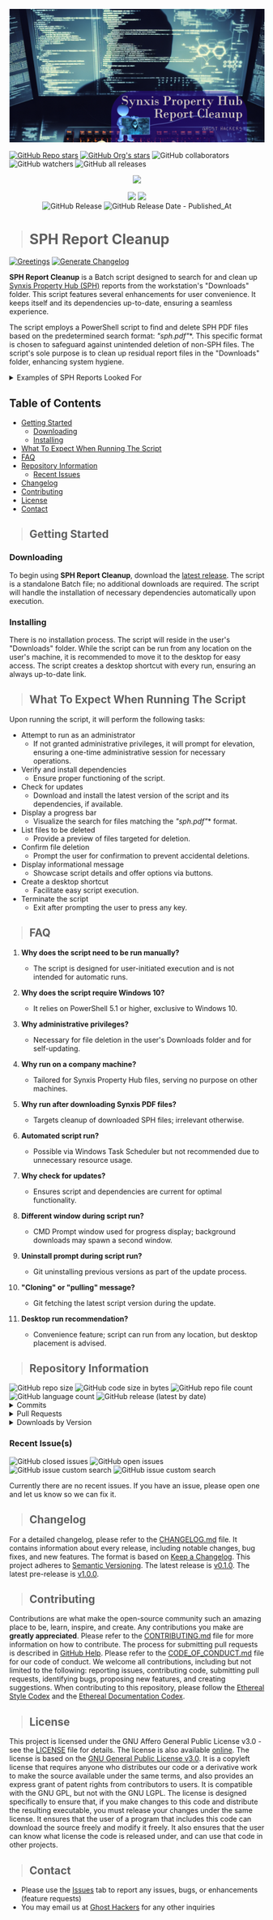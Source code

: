 ![Banner](<assets/images/README imgs/SPH Report Cleanup Header.png>)

<a href="https://github.com/Ghost-Hackers/sph-report-cleanup"><img alt="GitHub Repo stars" src="https://img.shields.io/github/stars/Ghost-Hackers/sph-report-cleanup?label=Repo%20Stars" /></a> <a href="https://github.com/Ghost-Hackers"><img alt="GitHub Org's stars" src="https://img.shields.io/github/stars/Ghost-Hackers?style=social&label=Org%20Stars" /></a> <img alt="GitHub collaborators" src="https://img.shields.io/github/contributors/Ghost-Hackers/sph-report-cleanup?style=social" /> <img alt="GitHub watchers" src="https://img.shields.io/github/watchers/Ghost-Hackers/sph-report-cleanup?style=social" /> <img alt="GitHub all releases" src="https://img.shields.io/github/downloads/Ghost-Hackers/sph-report-cleanup/total?style=social" />

<p align="center">
  <a href="https://skillicons.dev">
    <img src="https://skillicons.dev/icons?i=github,git,powershell,html,md" />
  </a>
</p>

<!--    !! REMEMBER TO UDPATE BADGES !!    -->

<p align="center">
    <img src="https://img.shields.io/badge/README updated on-1/10/2024-gold?style=plastic" />
    <img src="https://img.shields.io/badge/last updated by-GH👻ST-white?style=plastic" />
    </br>
    <object data="https://img.shields.io/github/v/release/Ghost-Hackers/sph-report-cleanup?include_prereleases&sort=date&display_name=tag&style=plastic&label=latest%20release&color=bright%20green" type="image/svg+xml">
        <img alt="GitHub Release" src="https://img.shields.io/github/v/release/Ghost-Hackers/sph-report-cleanup?include_prereleases&sort=date&display_name=tag&style=plastic&label=latest%20release&color=bright%20green" />
    </object>
    <object data="https://img.shields.io/github/release-date/Ghost-Hackers/sph-report-cleanup?display_date=published_at&style=plastic&color=blue&link=right%3Ahttps%3A%2F%2Fgithub.com%2FGhost-Hackers%2Fsph-report-cleanup%2Freleases" type="image/svg+xml">
        <img alt="GitHub Release Date - Published_At" src="https://img.shields.io/github/release-date/Ghost-Hackers/sph-report-cleanup?display_date=published_at&style=plastic&color=blue&link=right%3Ahttps%3A%2F%2Fgithub.com%2FGhost-Hackers%2Fsph-report-cleanup%2Freleases" />
    </object>
    </br>
</p>

> # SPH Report Cleanup

[![Greetings](https://github.com/Ghost-Hackers/sph-report-cleanup/actions/workflows/greetings.yml/badge.svg)](https://github.com/Ghost-Hackers/sph-report-cleanup/actions/workflows/greetings.yml)
[![Generate Changelog](https://github.com/Ghost-Hackers/sph-report-cleanup/actions/workflows/generate-changelog.yml/badge.svg)](https://github.com/Ghost-Hackers/sph-report-cleanup/actions/workflows/generate-changelog.yml)

**SPH Report Cleanup** is a Batch script designed to search for and clean up [Synxis Property Hub (SPH)](https://www.sabrehospitality.com/solutions/property-hub/) reports from the workstation's "Downloads" folder. This script features several enhancements for user convenience. It keeps itself and its dependencies up-to-date, ensuring a seamless experience.

The script employs a PowerShell script to find and delete SPH PDF files based on the predetermined search format: **"sph*.pdf"**. This specific format is chosen to safeguard against unintended deletion of non-SPH files. The script's sole purpose is to clean up residual report files in the "Downloads" folder, enhancing system hygiene.

<details>
  <summary>Examples of SPH Reports Looked For</summary>
  <!-- Include examples or details of the SPH reports the script looks for. -->

  <img src="/assets/images/redacted%20pdfs/sphCashierClosing.jpg" alt="Cashier Closing" style="width: 40%;" /> </br>
    - *Cashier Closing*
  
  <img src="/assets/images/redacted%20pdfs/sphCreditCardTransactionTotal.jpg" alt="Credit Card Transaction Total" style="width: 40%;" /> </br>
    - *Credit Card Transaction Total*
  
  <img src="/assets/images/redacted%20pdfs/sphHotelLedger.jpg" alt="Hotel Ledger" style="width: 40%;" /> </br>
    - *Hotel Ledger*
  
  <img src="/assets/images/redacted%20pdfs/sphStandardGuestList.jpg" alt="Standard Guest List" style="width: 40%;" /> </br>
    - *Standard Guest List*
  
  <img src="/assets/images/redacted%20pdfs/sphStatistics.jpg" alt="Statistics Report" style="width: 40%;" /> </br>
    - *Statistics Report*
  
  <img src="/assets/images/redacted%20pdfs/sphTransactionTotalDetail.jpg" alt="Transaction Total Detail" style="width: 40%;" /> </br>
    - *Transaction Total Detail*
  
  <img src="/assets/images/redacted%20pdfs/sphTransactionTotalSummary.jpg" alt="Transaction Total Summary" style="width: 40%;" /> </br>
    - *Transaction Total Summary*

</details>


## Table of Contents

- [Getting Started](#getting-started)
  - [Downloading](#downloading)
  - [Installing](#installing)
- [What To Expect When Running The Script](#what-to-expect-when-running-the-script)
- [FAQ](#faq)
- [Repository Information](#repository-information)
  - [Recent Issues](#recent-issues)
- [Changelog](#changelog)
- [Contributing](#contributing)
- [License](#license)
- [Contact](#contact)

> ## Getting Started

### Downloading

To begin using **SPH Report Cleanup**, download the [latest release](https://github.com/Ghost-Hackers/sph-report-cleanup/releases/download/v0.1.0/SPH.Report.Cleanup.bat). The script is a standalone Batch file; no additional downloads are required. The script will handle the installation of necessary dependencies automatically upon execution.

### Installing

There is no installation process. The script will reside in the user's "Downloads" folder. While the script can be run from any location on the user's machine, it is recommended to move it to the desktop for easy access. The script creates a desktop shortcut with every run, ensuring an always up-to-date link.

> ## What To Expect When Running The Script

Upon running the script, it will perform the following tasks:

- Attempt to run as an administrator
  - If not granted administrative privileges, it will prompt for elevation, ensuring a one-time administrative session for necessary operations.
- Verify and install dependencies
  - Ensure proper functioning of the script.
- Check for updates
  - Download and install the latest version of the script and its dependencies, if available.
- Display a progress bar
  - Visualize the search for files matching the **"sph*.pdf"** format.
- List files to be deleted
  - Provide a preview of files targeted for deletion.
- Confirm file deletion
  - Prompt the user for confirmation to prevent accidental deletions.
- Display informational message
  - Showcase script details and offer options via buttons.
- Create a desktop shortcut
  - Facilitate easy script execution.
- Terminate the script
  - Exit after prompting the user to press any key.

> ## FAQ

1. **Why does the script need to be run manually?**
   - The script is designed for user-initiated execution and is not intended for automatic runs.

2. **Why does the script require Windows 10?**
   - It relies on PowerShell 5.1 or higher, exclusive to Windows 10.

3. **Why administrative privileges?**
   - Necessary for file deletion in the user's Downloads folder and for self-updating.

4. **Why run on a company machine?**
   - Tailored for Synxis Property Hub files, serving no purpose on other machines.

5. **Why run after downloading Synxis PDF files?**
   - Targets cleanup of downloaded SPH files; irrelevant otherwise.

6. **Automated script run?**
   - Possible via Windows Task Scheduler but not recommended due to unnecessary resource usage.

7. **Why check for updates?**
   - Ensures script and dependencies are current for optimal functionality.

8. **Different window during script run?**
   - CMD Prompt window used for progress display; background downloads may spawn a second window.

9. **Uninstall prompt during script run?**
   - Git uninstalling previous versions as part of the update process.

10. **"Cloning" or "pulling" message?**
    - Git fetching the latest script version during the update.

11. **Desktop run recommendation?**
    - Convenience feature; script can run from any location, but desktop placement is advised.

> ## Repository Information

  <img alt="GitHub repo size" src="https://img.shields.io/github/repo-size/Ghost-Hackers/sph-report-cleanup?style=plastic"> 
  <img alt="GitHub code size in bytes" src="https://img.shields.io/github/languages/code-size/Ghost-Hackers/sph-report-cleanup?style=plastic"> 
  <img alt="GitHub repo file count" src="https://img.shields.io/github/directory-file-count/Ghost-Hackers/sph-report-cleanup?style=plastic&color=green"> 
  <img alt="GitHub language count" src="https://img.shields.io/github/languages/count/Ghost-Hackers/sph-report-cleanup?style=plastic&color=yellow">
  <img alt="GitHub release (latest by date)" src="https://img.shields.io/github/downloads/Ghost-Hackers/sph-report-cleanup/latest/total?style=plastic&color=white">

<details>
  <summary>Commits</summary>
  <!-- Include commit-related badges or information. -->
  <img alt="GitHub last commit" src="https://img.shields.io/github/last-commit/Ghost-Hackers/sph-report-cleanup?style=plastic" /> 
  <img alt="GitHub commit activity" src="https://img.shields.io/github/commit-activity/m/Ghost-Hackers/sph-report-cleanup?style=plastic">

</details>

<details>
  <summary>Pull Requests</summary>
  <!-- Include pull request-related badges or information. -->
  <img alt="GitHub pull requests" src="https://img.shields.io/github/issues-pr/Ghost-Hackers/sph-report-cleanup?style=plastic&color=orange"> 
  <img alt="GitHub closed pull requests" src="https://img.shields.io/github/issues-pr-closed/Ghost-Hackers/sph-report-cleanup?style=plastic">
</details>

<details>
  <summary>Downloads by Version</summary>
  <!-- Include download-related badges or information by version. -->
  <strong>V1.0 Downloads</strong> <sup>[*Ongoing*]</sup> </br>
    <img alt="GitHub release (by tag)" src="https://img.shields.io/github/downloads/Ghost-Hackers/sph-report-cleanup/v1.0.0/total?style=social">
  </br>
  <strong>V0.1 Downloads</strong> <sup>[*Discontinued*]</sup> </br>
    <img alt="GitHub release (by tag)" src="https://img.shields.io/github/downloads/Ghost-Hackers/sph-report-cleanup/v0.1.0/total?style=social">
</details>

### Recent Issue(s)

  <img alt="GitHub closed issues" src="https://img.shields.io/github/issues-closed/Ghost-Hackers/sph-report-cleanup?style=plastic&color=vividgreen"> 
  <img alt="GitHub open issues" src="https://img.shields.io/github/issues/Ghost-Hackers/sph-report-cleanup?style=plastic&color=red" />
  <img alt="GitHub issue custom search" src="https://img.shields.io/github/issues-search?query=repo%3AGhost-Hackers%2Fsph-report-cleanup%20is%3Aissue%20label%3Abug&style=plastic&label=bugs&color=orange"> 
  <img alt="GitHub issue custom search" src="https://img.shields.io/github/issues-search?query=repo%3AGhost-Hackers%2Fsph-report-cleanup%20is%3Aissue%20label%3Aenhancement&style=plastic&label=feature%20requests&color=yellow">

Currently there are no recent issues. If you have an issue, please open one and let us know so we can fix it.
<!-- 
    - [x] #1
    - [:white_check_mark:] #2
-->

> ## Changelog

For a detailed changelog, please refer to the [CHANGELOG.md](CHANGELOG.md) file. It contains information about every release, including notable changes, bug fixes, and new features. The format is based on [Keep a Changelog](https://keepachangelog.com/en/1.0.0/). This project adheres to [Semantic Versioning](https://semver.org/spec/v2.0.0.html). The latest release is [v0.1.0](https://github.com/Ghost-Hackers/sph-report-cleanup/releases/tag/v0.1.0). The latest pre-release is [v1.0.0](https://github.com/Ghost-Hackers/sph-report-cleanup/releases/tag/v1.0.0).

> ## Contributing

Contributions are what make the open-source community such an amazing place to be, learn, inspire, and create. Any contributions you make are **greatly appreciated**. Please refer to the [CONTRIBUTING.md](CONTRIBUTING.md) file for more information on how to contribute. The process for submitting pull requests is described in [GitHub Help](https://help.github.com/en/github/collaborating-with-issues-and-pull-requests/creating-a-pull-request). Please refer to the [CODE_OF_CONDUCT.md](CODE_OF_CONDUCT.md) file for our code of conduct. We welcome all contributions, including but not limited to the following: reporting issues, contributing code, submitting pull requests, identifying bugs, proposing new features, and creating suggestions. When contributing to this repository, please follow the [Ethereal Style Codex](/docs/guides/ethereal-style-codex.md) and the [Ethereal Documentation Codex](/docs/guides/ethereal-documentation-codex.md).

> ## License

This project is licensed under the GNU Affero General Public License v3.0 - see the [LICENSE](LICENSE) file for details. The license is also available [online](https://www.gnu.org/licenses/agpl-3.0.en.html). The license is based on the [GNU General Public License v3.0](https://choosealicense.com/licenses/gpl-3.0/). It is a copyleft license that requires anyone who distributes our code or a derivative work to make the source available under the same terms, and also provides an express grant of patent rights from contributors to users. It is compatible with the GNU GPL, but not with the GNU LGPL. The license is designed specifically to ensure that, if you make changes to this code and distribute the resulting executable, you must release your changes under the same license. It ensures that the user of a program that includes this code can download the source freely and modify it freely. It also ensures that the user can know what license the code is released under, and can use that code in other projects.

> ## Contact

- Please use the [Issues](https://github.com/Ghost-Hackers/sph-report-cleanup/issues) tab to report any issues, bugs, or enhancements (feature requests)
- You may email us at [Ghost Hackers](mailto:ghost-hackers@outlook.com) for any other inquiries
